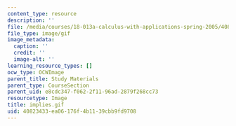 ```yaml
---
content_type: resource
description: ''
file: /media/courses/18-013a-calculus-with-applications-spring-2005/40823433ea06176f4b1139cbb9fd9708_implies.gif
file_type: image/gif
image_metadata:
  caption: ''
  credit: ''
  image-alt: ''
learning_resource_types: []
ocw_type: OCWImage
parent_title: Study Materials
parent_type: CourseSection
parent_uid: e8cdc347-f062-2f11-96ad-2879f268cc73
resourcetype: Image
title: implies.gif
uid: 40823433-ea06-176f-4b11-39cbb9fd9708
---
```

